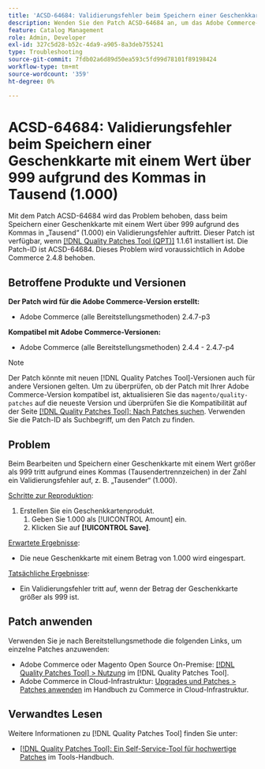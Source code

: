 ```yaml
---
title: 'ACSD-64684: Validierungsfehler beim Speichern einer Geschenkkarte mit einem Wert über 999 aufgrund des Kommas in Tausend (1.000)'
description: Wenden Sie den Patch ACSD-64684 an, um das Adobe Commerce-Problem zu beheben, bei dem beim Speichern einer Geschenkkarte mit einem Wert über 999 aufgrund des Kommas in „Tausend“ (1.000) ein Validierungsfehler auftritt.
feature: Catalog Management
role: Admin, Developer
exl-id: 327c5d28-b52c-4da9-a905-8a3deb755241
type: Troubleshooting
source-git-commit: 7fdb02a6d89d50ea593c5fd99d78101f89198424
workflow-type: tm+mt
source-wordcount: '359'
ht-degree: 0%

---
```


# ACSD-64684: Validierungsfehler beim Speichern einer Geschenkkarte mit einem Wert über 999 aufgrund des Kommas in Tausend (1.000)

Mit dem Patch ACSD-64684 wird das Problem behoben, dass beim Speichern einer Geschenkkarte mit einem Wert über 999 aufgrund des Kommas in „Tausend“ (1.000) ein Validierungsfehler auftritt. Dieser Patch ist verfügbar, wenn [[!DNL Quality Patches Tool (QPT)]](/help/tools/quality-patches-tool/quality-patches-tool-to-self-serve-quality-patches.md) 1.1.61 installiert ist. Die Patch-ID ist ACSD-64684. Dieses Problem wird voraussichtlich in Adobe Commerce 2.4.8 behoben.

## Betroffene Produkte und Versionen

**Der Patch wird für die Adobe Commerce-Version erstellt:**

* Adobe Commerce (alle Bereitstellungsmethoden) 2.4.7-p3

**Kompatibel mit Adobe Commerce-Versionen:**

* Adobe Commerce (alle Bereitstellungsmethoden) 2.4.4 - 2.4.7-p4

>[!NOTE]
>
>Der Patch könnte mit neuen [!DNL Quality Patches Tool]-Versionen auch für andere Versionen gelten. Um zu überprüfen, ob der Patch mit Ihrer Adobe Commerce-Version kompatibel ist, aktualisieren Sie das `magento/quality-patches` auf die neueste Version und überprüfen Sie die Kompatibilität auf der Seite [[!DNL Quality Patches Tool]: Nach Patches suchen](https://experienceleague.adobe.com/tools/commerce-quality-patches/index.html). Verwenden Sie die Patch-ID als Suchbegriff, um den Patch zu finden.

## Problem

Beim Bearbeiten und Speichern einer Geschenkkarte mit einem Wert größer als 999 tritt aufgrund eines Kommas (Tausendertrennzeichen) in der Zahl ein Validierungsfehler auf, z. B. „Tausender“ (1.000).

<u>Schritte zur Reproduktion</u>:

1. Erstellen Sie ein Geschenkkartenprodukt.
   1. Geben Sie 1.000 als [!UICONTROL Amount] ein.
   1. Klicken Sie auf **[!UICONTROL Save]**.

<u>Erwartete Ergebnisse</u>:

* Die neue Geschenkkarte mit einem Betrag von 1.000 wird eingespart.

<u>Tatsächliche Ergebnisse</u>:

* Ein Validierungsfehler tritt auf, wenn der Betrag der Geschenkkarte größer als 999 ist.

## Patch anwenden

Verwenden Sie je nach Bereitstellungsmethode die folgenden Links, um einzelne Patches anzuwenden:

* Adobe Commerce oder Magento Open Source On-Premise: [[!DNL Quality Patches Tool] > Nutzung](/help/tools/quality-patches-tool/usage.md) im [!DNL Quality Patches Tool].
* Adobe Commerce in Cloud-Infrastruktur: [Upgrades und Patches > Patches anwenden](https://experienceleague.adobe.com/docs/commerce-cloud-service/user-guide/develop/upgrade/apply-patches.html) im Handbuch zu Commerce in Cloud-Infrastruktur.

## Verwandtes Lesen

Weitere Informationen zu [!DNL Quality Patches Tool] finden Sie unter:

* [[!DNL Quality Patches Tool]: Ein Self-Service-Tool für hochwertige Patches](/help/tools/quality-patches-tool/quality-patches-tool-to-self-serve-quality-patches.md) im Tools-Handbuch.
